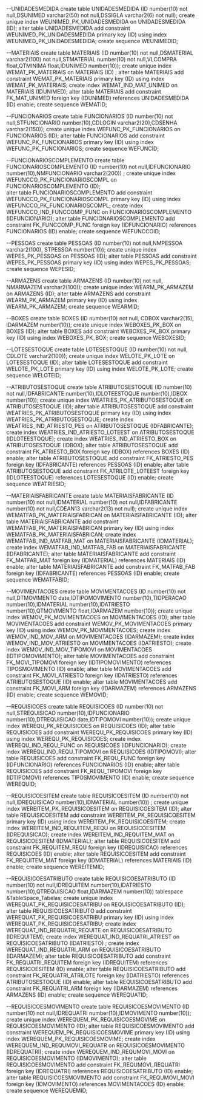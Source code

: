 --UNIDADESMEDIDA
create table UNIDADESMEDIDA (ID number(10) not null,DSUNIMED varchar2(50) not null,DSSIGLA varchar2(6) not null);
create unique index WEUNIMED_PK_UNIDADESMEDIDA on UNIDADESMEDIDA (ID);
alter table UNIDADESMEDIDA add constraint WEUNIMED_PK_UNIDADESMEDIDA primary key (ID) using index WEUNIMED_PK_UNIDADESMEDIDA;
create sequence WEUNIMEDID;

--MATERIAIS
create table MATERIAIS (ID number(10) not null,DSMATERIAL varchar2(100) not null,STMATERIAL number(10) not null,VLCOMPRA float,QTMINIMA float,IDUNIMED number(10));
create unique index WEMAT_PK_MATERIAIS on MATERIAIS (ID) ;
alter table MATERIAIS add constraint WEMAT_PK_MATERIAIS primary key (ID) using index WEMAT_PK_MATERIAIS;
create index WEMAT_IND_MAT_UNIMED on MATERIAIS (IDUNIMED);
alter table MATERIAIS add constraint FK_MAT_UNIMED foreign key (IDUNIMED) references UNIDADESMEDIDA (ID)  enable;
create sequence WEMATID;

--FUNCIONARIOS
create table FUNCIONARIOS (ID number(10) not null,STFUNCIONARIO number(10),CDLOGIN varchar2(20),CDSENHA varchar2(150));
create unique index WEFUNC_PK_FUNCIONARIOS on FUNCIONARIOS (ID);
alter table FUNCIONARIOS add constraint WEFUNC_PK_FUNCIONARIOS primary key (ID) using index WEFUNC_PK_FUNCIONARIOS;
create sequence WEFUNCID;

--FUNCIONARIOSCOMPLEMENTO
create table FUNCIONARIOSCOMPLEMENTO (ID number(10) not null,IDFUNCIONARIO number(10),NMFUNCIONARIO varchar2(200)) ;
create unique index WEFUNCCO_PK_FUNCIONARIOSCOMPL on FUNCIONARIOSCOMPLEMENTO (ID);                           
alter table FUNCIONARIOSCOMPLEMENTO add constraint WEFUNCCO_PK_FUNCIONARIOSCOMPL primary key (ID) using index WEFUNCCO_PK_FUNCIONARIOSCOMPL;
create index WEFUNCCO_IND_FUNCCOMP_FUNC on FUNCIONARIOSCOMPLEMENTO (IDFUNCIONARIO);
alter table FUNCIONARIOSCOMPLEMENTO add constraint FK_FUNCCOMP_FUNC foreign key (IDFUNCIONARIO) references FUNCIONARIOS (ID)  enable;
create sequence WEFUNCCOID;

--PESSOAS
create table PESSOAS (ID number(10) not null,NMPESSOA varchar2(100), STPESSOA number(10));
create unique index WEPES_PK_PESSOAS on PESSOAS (ID);
alter table PESSOAS add constraint WEPES_PK_PESSOAS primary key (ID) using index WEPES_PK_PESSOAS;
create sequence WEPESID;

--ARMAZENS
create table ARMAZENS (ID number(10) not null, NMARMAZEM varchar2(100));
create unique index WEARM_PK_ARMAZEM on ARMAZENS (ID);
alter table ARMAZENS add constraint WEARM_PK_ARMAZEM primary key (ID) using index WEARM_PK_ARMAZEM;
create sequence WEARMID;

--BOXES
create table BOXES (ID number(10) not null, CDBOX varchar2(15), IDARMAZEM number(10));
create unique index WEBOXES_PK_BOX on BOXES (ID);
alter table BOXES add constraint WEBOXES_PK_BOX primary key (ID) using index WEBOXES_PK_BOX;
create sequence WEBOXESID;

--LOTESESTOQUE
create table LOTESESTOQUE (ID number(10) not null, CDLOTE varchar2(100));
create unique index WELOTE_PK_LOTE on LOTESESTOQUE (ID);
alter table LOTESESTOQUE add constraint WELOTE_PK_LOTE primary key (ID) using index WELOTE_PK_LOTE;
create sequence WELOTEID;

--ATRIBUTOSESTOQUE
create table ATRIBUTOSESTOQUE (ID number(10) not null,IDFABRICANTE number(10),IDLOTEESTOQUE number(10),IDBOX number(10));
create unique index WEATRIES_PK_ATRIBUTOSESTOQUE on ATRIBUTOSESTOQUE (ID);
alter table ATRIBUTOSESTOQUE add constraint WEATRIES_PK_ATRIBUTOSESTOQUE primary key (ID) using index WEATRIES_PK_ATRIBUTOSESTOQUE;
create index WEATRIES_IND_ATRIESTO_PES on ATRIBUTOSESTOQUE (IDFABRICANTE);
create index WEATRIES_IND_ATRIESTO_LOTEEST on ATRIBUTOSESTOQUE (IDLOTEESTOQUE);
create index WEATRIES_IND_ATRIESTO_BOX on ATRIBUTOSESTOQUE (IDBOX);
alter table ATRIBUTOSESTOQUE add constraint FK_ATRIESTO_BOX foreign key (IDBOX) references BOXES (ID)  enable;
alter table ATRIBUTOSESTOQUE add constraint FK_ATRIESTO_PES foreign key (IDFABRICANTE) references PESSOAS (ID)  enable;
alter table ATRIBUTOSESTOQUE add constraint FK_ATRILOTE_LOTEEST foreign key (IDLOTEESTOQUE) references LOTESESTOQUE (ID)  enable;
create sequence WEATRIESID;

--MATERIAISFABRICANTE
create table MATERIAISFABRICANTE (ID number(10) not null,IDMATERIAL number(10) not null,IDFABRICANTE number(10) not null,CDEAN13 varchar2(13) not null);
create unique index WEMATFAB_PK_MATERIAISFABRICAN on MATERIAISFABRICANTE (ID);
alter table MATERIAISFABRICANTE add constraint WEMATFAB_PK_MATERIAISFABRICAN primary key (ID) using index WEMATFAB_PK_MATERIAISFABRICAN;
create index WEMATFAB_IND_MATFAB_MAT on MATERIAISFABRICANTE (IDMATERIAL);
create index WEMATFAB_IND_MATFAB_FAB on MATERIAISFABRICANTE (IDFABRICANTE);
alter table MATERIAISFABRICANTE add constraint FK_MATFAB_MAT foreign key (IDMATERIAL) references MATERIAIS (ID)  enable;
alter table MATERIAISFABRICANTE add constraint FK_MATFAB_FAB foreign key (IDFABRICANTE) references PESSOAS (ID)  enable;
create sequence WEMATFABID;

--MOVIMENTACOES
create table MOVIMENTACOES (ID number(10) not null,DTMOVIMENTO date,IDTIPOMOVIMENTO number(10),TIOPERACAO number(10),IDMATERIAL number(10),IDATRIESTO number(10),QTMOVIMENTO float,IDARMAZEM number(10));
create unique index WEMOV_PK_MOVIMENTACOES on MOVIMENTACOES (ID);
alter table MOVIMENTACOES add constraint WEMOV_PK_MOVIMENTACOES primary key (ID) using index WEMOV_PK_MOVIMENTACOES;
create index WEMOV_IND_MOV_ARM on MOVIMENTACOES (IDARMAZEM);
create index WEMOV_IND_MOV_ATRIESTO on MOVIMENTACOES (IDATRIESTO);
create index WEMOV_IND_MOV_TIPOMOVI on MOVIMENTACOES (IDTIPOMOVIMENTO);
alter table MOVIMENTACOES add constraint FK_MOVI_TIPOMOVI foreign key (IDTIPOMOVIMENTO) references TIPOSMOVIMENTO (ID)  enable;
alter table MOVIMENTACOES add constraint FK_MOVI_ATRIESTO foreign key (IDATRIESTO) references ATRIBUTOSESTOQUE (ID)  enable;
alter table MOVIMENTACOES add constraint FK_MOVI_ARM foreign key (IDARMAZEM) references ARMAZENS (ID)  enable;
create sequence WEMOVID;

--REQUISICOES
create table REQUISICOES (ID number(10) not null,STREQUISICAO number(10),IDFUNCIONARIO number(10),DTREQUISICAO date,IDTIPOMOVI number(10));
create unique index WEREQU_PK_REQUISICOES on REQUISICOES (ID);
alter table REQUISICOES add constraint WEREQU_PK_REQUISICOES primary key (ID) using index WEREQU_PK_REQUISICOES;
create index WEREQU_IND_REQU_FUNC on REQUISICOES (IDFUNCIONARIO);
create index WEREQU_IND_REQU_TIPOMOVI on REQUISICOES (IDTIPOMOVI);
alter table REQUISICOES add constraint FK_REQU_FUNC foreign key (IDFUNCIONARIO) references FUNCIONARIOS (ID)  enable;
alter table REQUISICOES add constraint FK_REQU_TIPOMOVI foreign key (IDTIPOMOVI) references TIPOSMOVIMENTO (ID)  enable;
create sequence WEREQUID;

--REQUISICOESITEM
create table REQUISICOESITEM (ID number(10) not null,IDREQUISICAO number(10),IDMATERIAL number(10)) ;
create unique index WEREITEM_PK_REQUISICOESITEM on REQUISICOESITEM (ID);
alter table REQUISICOESITEM add constraint WEREITEM_PK_REQUISICOESITEM primary key (ID) using index WEREITEM_PK_REQUISICOESITEM;
create index WEREITEM_IND_REQUITEM_REQU on REQUISICOESITEM (IDREQUISICAO);
create index WEREITEM_IND_REQUITEM_MAT on REQUISICOESITEM (IDMATERIAL);
alter table REQUISICOESITEM add constraint FK_REQUITEM_REQU foreign key (IDREQUISICAO) references REQUISICOES (ID)  enable;
alter table REQUISICOESITEM add constraint FK_REQUITEM_MAT foreign key (IDMATERIAL) references MATERIAIS (ID)  enable;
create sequence WEREITEMID;

--REQUISICOESATRIBUTO
create table REQUISICOESATRIBUTO (ID number(10) not null,IDREQUITEM number(10),IDATRIESTO number(10),QTREQUISICAO float,IDARMAZEM number(10)) tablespace &TableSpace_Tabelas;
create unique index WEREQUAT_PK_REQUISICOESATRIBU on REQUISICOESATRIBUTO (ID);
alter table REQUISICOESATRIBUTO add constraint WEREQUAT_PK_REQUISICOESATRIBU primary key (ID) using index WEREQUAT_PK_REQUISICOESATRIBU;
create index WEREQUAT_IND_REQUATRI_REQUITE on REQUISICOESATRIBUTO (IDREQUITEM);
create index WEREQUAT_IND_REQUATRI_ATRIEST on REQUISICOESATRIBUTO (IDATRIESTO) ;
create index WEREQUAT_IND_REQUATRI_ARM on REQUISICOESATRIBUTO (IDARMAZEM);
alter table REQUISICOESATRIBUTO add constraint FK_REQUATRI_REQUITEM foreign key (IDREQUITEM) references REQUISICOESITEM (ID)  enable;
alter table REQUISICOESATRIBUTO add constraint FK_REQUATRI_ATRILOTE foreign key (IDATRIESTO) references ATRIBUTOSESTOQUE (ID)  enable;
alter table REQUISICOESATRIBUTO add constraint FK_REQUATRI_ARM foreign key (IDARMAZEM) references ARMAZENS (ID)  enable;
create sequence WEREQUATID;

--REQUISICOESMOVIMENTO
create table REQUISICOESMOVIMENTO (ID number(10) not null,IDREQUATRI number(10),IDMOVIMENTO number(10));
create unique index WEREQUEM_PK_REQUISICOESMOVIME on REQUISICOESMOVIMENTO (ID);
alter table REQUISICOESMOVIMENTO add constraint WEREQUEM_PK_REQUISICOESMOVIME primary key (ID) using index WEREQUEM_PK_REQUISICOESMOVIME;
create index WEREQUEM_IND_REQUMOVI_REQUATR on REQUISICOESMOVIMENTO (IDREQUATRI);
create index WEREQUEM_IND_REQUMOVI_MOVI on REQUISICOESMOVIMENTO (IDMOVIMENTO);
alter table REQUISICOESMOVIMENTO add constraint FK_REQUMOVI_REQUATRI foreign key (IDREQUATRI) references REQUISICOESATRIBUTO (ID)  enable;
alter table REQUISICOESMOVIMENTO add constraint FK_REQUMOVI_MOVI foreign key (IDMOVIMENTO) references MOVIMENTACOES (ID)  enable;
create sequence WEREQUEMID;
















